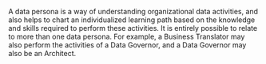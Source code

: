 A data persona is a way of understanding organizational data activities, and also helps to chart an individualized learning path based on the knowledge and skills required to perform these activities. It is entirely possible to relate to more than one data persona. For example, a Business Translator may also perform the activities of a Data Governor, and a Data Governor may also be an Architect.
